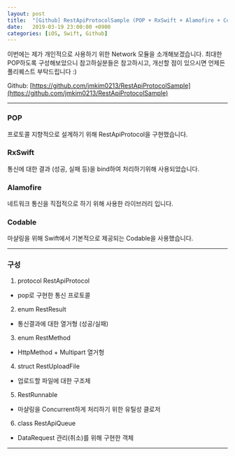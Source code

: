 ```yaml
---
layout: post
title:  "[Github] RestApiProtocolSample (POP + RxSwift + Alamofire + Codable)"
date:   2019-03-19 23:00:00 +0900
categories: [iOS, Swift, Github]
---
```


이번에는 제가 개인적으로 사용하기 위한 Network 모듈을 소개해보겠습니다.
최대한 POP하도록 구성해보았으니 참고하실분들은 참고하시고, 개선할 점이 있으시면 언제든 풀리퀘스트 부탁드립니다 :)

Github: [https://github.com/jmkim0213/RestApiProtocolSample](https://github.com/jmkim0213/RestApiProtocolSample)

----

### POP
프로토콜 지향적으로 설계하기 위해 RestApiProtocol을 구현했습니다.

### RxSwift
통신에 대한 결과 (성공, 실패 등)을 bind하여 처리하기위해 사용되었습니다.

### Alamofire
네트워크 통신을 직접적으로 하기 위해 사용한 라이브러리 입니다.

### Codable
마샬링을 위해 Swift에서 기본적으로 제공되는 Codable을 사용했습니다.

----

### 구성
1. protocol RestApiProtocol
- pop로 구현한 통신 프로토콜

2. enum RestResult
- 통신결과에 대한 열거형 (성공/실패)

3. enum RestMethod
- HttpMethod + Multipart 열거형

4. struct RestUploadFile
- 업로드할 파일에 대한 구조체

5. RestRunnable
- 마샬링을 Concurrent하게 처리하기 위한 유틸성 클로저

6. class RestApiQueue
- DataRequest 관리(취소)를 위해 구현한 객체

----
